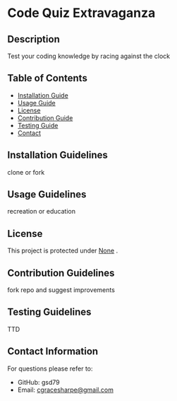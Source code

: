 
  # Code Quiz Extravaganza   

  ## Description
  Test your coding knowledge by racing against the clock

  ## Table of Contents
  * [Installation Guide](#installation-guidelines)
  * [Usage Guide](#usage-guidelines)
  * [License](#license)
  * [Contribution Guide](#contribution-guidelines)
  * [Testing Guide](#testing-guidelines)
  * [Contact](#contact-information) 
    
  ## Installation Guidelines
  clone or fork

  ## Usage Guidelines
  recreation or education

  ## License
  This project is protected under <a href="" target="_blank">None</a> . 


  ## Contribution Guidelines
  fork repo and suggest improvements

  ## Testing Guidelines
  TTD

  ## Contact Information
  For questions please refer to: 
   * GitHub: gsd79
   * Email: cgracesharpe@gmail.com

